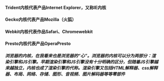 #### Trident内核代表产品Internet Explorer，又称IE内核

#### Gecko内核代表产品Mozilla（火狐）

#### Webkit内核代表作品Safari、Chromewebkit

#### Presto内核代表产品OperaPresto

##### 浏览器的内核，在我看来也是浏览器的“心”。浏览器的内核可以分为两部分：渲染引擎和JS引擎。早期渲染引擎和JS引擎没有十分明确的区分，但随着JS引擎越来越独立，内核也成了渲染引擎的代称。渲染引擎又包括HTML解释器、css解释器、布局、网络、存储、图形、音视频、图片解码器等等零部件

